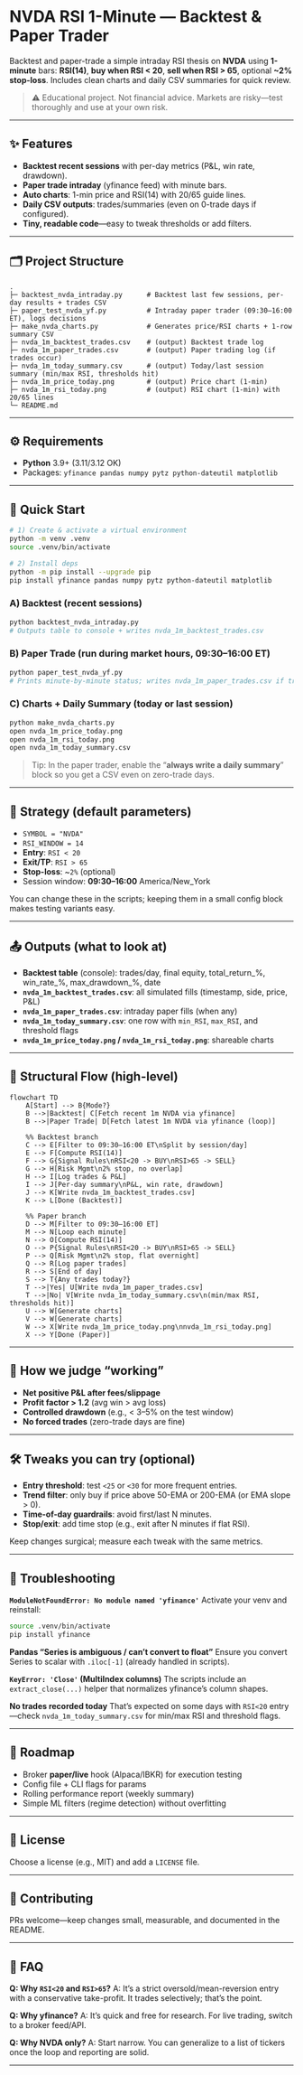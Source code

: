 # NVDA RSI 1-Minute — Backtest & Paper Trader

Backtest and paper-trade a simple intraday RSI thesis on **NVDA** using **1-minute** bars:
**RSI(14)**, **buy when RSI < 20**, **sell when RSI > 65**, optional **~2% stop-loss**.
Includes clean charts and daily CSV summaries for quick review.

> ⚠️ Educational project. Not financial advice. Markets are risky—test thoroughly and use at your own risk.

---

## ✨ Features

* **Backtest recent sessions** with per-day metrics (P&L, win rate, drawdown).
* **Paper trade intraday** (yfinance feed) with minute bars.
* **Auto charts**: 1-min price and RSI(14) with 20/65 guide lines.
* **Daily CSV outputs**: trades/summaries (even on 0-trade days if configured).
* **Tiny, readable code**—easy to tweak thresholds or add filters.

---

## 🗂 Project Structure

```
.
├─ backtest_nvda_intraday.py      # Backtest last few sessions, per-day results + trades CSV
├─ paper_test_nvda_yf.py          # Intraday paper trader (09:30–16:00 ET), logs decisions
├─ make_nvda_charts.py            # Generates price/RSI charts + 1-row summary CSV
├─ nvda_1m_backtest_trades.csv    # (output) Backtest trade log
├─ nvda_1m_paper_trades.csv       # (output) Paper trading log (if trades occur)
├─ nvda_1m_today_summary.csv      # (output) Today/last session summary (min/max RSI, thresholds hit)
├─ nvda_1m_price_today.png        # (output) Price chart (1-min)
├─ nvda_1m_rsi_today.png          # (output) RSI chart (1-min) with 20/65 lines
└─ README.md
```

---

## ⚙️ Requirements

* **Python** 3.9+ (3.11/3.12 OK)
* Packages: `yfinance pandas numpy pytz python-dateutil matplotlib`

---

## 🚀 Quick Start

```bash
# 1) Create & activate a virtual environment
python -m venv .venv
source .venv/bin/activate

# 2) Install deps
python -m pip install --upgrade pip
pip install yfinance pandas numpy pytz python-dateutil matplotlib
```

### A) Backtest (recent sessions)

```bash
python backtest_nvda_intraday.py
# Outputs table to console + writes nvda_1m_backtest_trades.csv
```

### B) Paper Trade (run during market hours, 09:30–16:00 ET)

```bash
python paper_test_nvda_yf.py
# Prints minute-by-minute status; writes nvda_1m_paper_trades.csv if trades occur
```

### C) Charts + Daily Summary (today or last session)

```bash
python make_nvda_charts.py
open nvda_1m_price_today.png
open nvda_1m_rsi_today.png
open nvda_1m_today_summary.csv
```

> Tip: In the paper trader, enable the “**always write a daily summary**” block so you get a CSV even on zero-trade days.

---

## 🧠 Strategy (default parameters)

* `SYMBOL = "NVDA"`
* `RSI_WINDOW = 14`
* **Entry**: `RSI < 20`
* **Exit/TP**: `RSI > 65`
* **Stop-loss**: ~`2%` (optional)
* Session window: **09:30–16:00** America/New_York

You can change these in the scripts; keeping them in a small config block makes testing variants easy.

---

## 📤 Outputs (what to look at)

* **Backtest table** (console): trades/day, final equity, total_return_%, win_rate_%, max_drawdown_%, date
* **`nvda_1m_backtest_trades.csv`**: all simulated fills (timestamp, side, price, P&L)
* **`nvda_1m_paper_trades.csv`**: intraday paper fills (when any)
* **`nvda_1m_today_summary.csv`**: one row with `min_RSI`, `max_RSI`, and threshold flags
* **`nvda_1m_price_today.png` / `nvda_1m_rsi_today.png`**: shareable charts

---

## 🔄 Structural Flow (high-level)

```mermaid
flowchart TD
    A[Start] --> B{Mode?}
    B -->|Backtest| C[Fetch recent 1m NVDA via yfinance]
    B -->|Paper Trade| D[Fetch latest 1m NVDA via yfinance (loop)]

    %% Backtest branch
    C --> E[Filter to 09:30–16:00 ET\nSplit by session/day]
    E --> F[Compute RSI(14)]
    F --> G{Signal Rules\nRSI<20 -> BUY\nRSI>65 -> SELL}
    G --> H[Risk Mgmt\n2% stop, no overlap]
    H --> I[Log trades & P&L]
    I --> J[Per-day summary\nP&L, win rate, drawdown]
    J --> K[Write nvda_1m_backtest_trades.csv]
    K --> L[Done (Backtest)]

    %% Paper branch
    D --> M[Filter to 09:30–16:00 ET]
    M --> N[Loop each minute]
    N --> O[Compute RSI(14)]
    O --> P{Signal Rules\nRSI<20 -> BUY\nRSI>65 -> SELL}
    P --> Q[Risk Mgmt\n2% stop, flat overnight]
    Q --> R[Log paper trades]
    R --> S[End of day]
    S --> T{Any trades today?}
    T -->|Yes| U[Write nvda_1m_paper_trades.csv]
    T -->|No| V[Write nvda_1m_today_summary.csv\n(min/max RSI, thresholds hit)]
    U --> W[Generate charts]
    V --> W[Generate charts]
    W --> X[Write nvda_1m_price_today.png\nnvda_1m_rsi_today.png]
    X --> Y[Done (Paper)]
```

---

## 🧪 How we judge “working”

* **Net positive P&L after fees/slippage**
* **Profit factor > 1.2** (avg win > avg loss)
* **Controlled drawdown** (e.g., < 3–5% on the test window)
* **No forced trades** (zero-trade days are fine)

---

## 🛠 Tweaks you can try (optional)

* **Entry threshold**: test `<25` or `<30` for more frequent entries.
* **Trend filter**: only buy if price above 50-EMA or 200-EMA (or EMA slope > 0).
* **Time-of-day guardrails**: avoid first/last N minutes.
* **Stop/exit**: add time stop (e.g., exit after N minutes if flat RSI).

Keep changes surgical; measure each tweak with the same metrics.

---

## 🧰 Troubleshooting

**`ModuleNotFoundError: No module named 'yfinance'`**
Activate your venv and reinstall:

```bash
source .venv/bin/activate
pip install yfinance
```

**Pandas “Series is ambiguous / can’t convert to float”**
Ensure you convert Series to scalar with `.iloc[-1]` (already handled in scripts).

**`KeyError: 'Close'` (MultiIndex columns)**
The scripts include an `extract_close(...)` helper that normalizes yfinance’s column shapes.

**No trades recorded today**
That’s expected on some days with `RSI<20` entry—check `nvda_1m_today_summary.csv` for min/max RSI and threshold flags.

---

## 📅 Roadmap

* Broker **paper/live** hook (Alpaca/IBKR) for execution testing
* Config file + CLI flags for params
* Rolling performance report (weekly summary)
* Simple ML filters (regime detection) without overfitting

---

## 📄 License

Choose a license (e.g., MIT) and add a `LICENSE` file.

---

## 🤝 Contributing

PRs welcome—keep changes small, measurable, and documented in the README.

---

## 🙋 FAQ

**Q: Why `RSI<20` and `RSI>65`?**
A: It’s a strict oversold/mean-reversion entry with a conservative take-profit. It trades selectively; that’s the point.

**Q: Why yfinance?**
A: It’s quick and free for research. For live trading, switch to a broker feed/API.

**Q: Why NVDA only?**
A: Start narrow. You can generalize to a list of tickers once the loop and reporting are solid.

---
